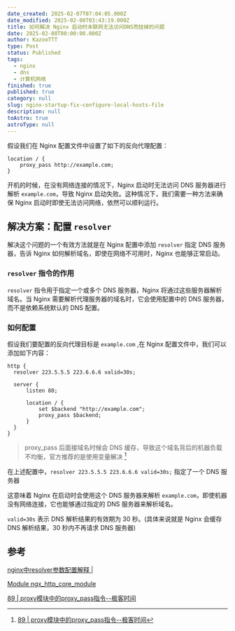 ```yaml
---
date_created: 2025-02-07T07:04:05.000Z
date_modified: 2025-02-08T03:43:19.000Z
title: 如何解决 Nginx 启动时未联网无法访问DNS而挂掉的问题
date: 2025-02-08T00:00:00.000Z
author: KazooTTT
type: Post
status: Published
tags:
  - nginx
  - dns
  - 计算机网络
finished: true
published: true
category: null
slug: nginx-startup-fix-configure-local-hosts-file
description: null
toAstro: true
astroType: null
---
```


假设我们在 Nginx 配置文件中设置了如下的反向代理配置：

```nginx
location / {
    proxy_pass http://example.com;
}
```

开机的时候，在没有网络连接的情况下，Nginx 启动时无法访问 DNS 服务器进行解析 `example.com`，导致 Nginx 启动失败。这种情况下，我们需要一种方法来确保 Nginx 启动时即使无法访问网络，依然可以顺利运行。

## 解决方案：配置 `resolver`

解决这个问题的一个有效方法就是在 Nginx 配置中添加 `resolver` 指定 DNS 服务器，告诉 Nginx 如何解析域名，即使在网络不可用时，Nginx 也能够正常启动。

### `resolver` 指令的作用

`resolver` 指令用于指定一个或多个 DNS 服务器，Nginx 将通过这些服务器解析域名。当 Nginx 需要解析代理服务器的域名时，它会使用配置中的 DNS 服务器，而不是依赖系统默认的 DNS 配置。

### 如何配置

假设我们要配置的反向代理目标是 `example.com` ,在 Nginx 配置文件中，我们可以添加如下内容：

```nginx
http {
  resolver 223.5.5.5 223.6.6.6 valid=30s;

  server {
      listen 80;

      location / {
          set $backend "http://example.com";
          proxy_pass $backend;
      }
  }
}
```

> proxy_pass 后面接域名时候会 DNS 缓存，导致这个域名背后的机器负载不均衡，官方推荐的是使用变量解决 [^1]

在上述配置中，`resolver 223.5.5.5 223.6.6.6 valid=30s;` 指定了一个 DNS 服务器

这意味着 Nginx 在启动时会使用这个 DNS 服务器来解析 `example.com`，即使机器没有网络连接，它也能够通过指定的 DNS 服务器来解析域名。

`valid=30s` 表示 DNS 解析结果的有效期为 30 秒。(具体来说就是 Nginx 会缓存 DNS 解析结果，30 秒内不再请求 DNS 服务器)

## 参考

[nginx中resolver参数配置解释 \|](https://www.rootop.org/pages/4307.html)

[Module ngx\_http\_core\_module](https://nginx.org/en/docs/http/ngx_http_core_module.html#resolver)

 [89 \| proxy模块中的proxy\_pass指令--极客时间](https://time.geekbang.org/course/detail/138-75140)

[^1]: [89 \| proxy模块中的proxy\_pass指令--极客时间](https://time.geekbang.org/course/detail/138-75140)
